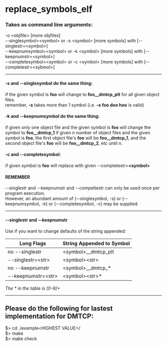 # replace_symbols_elf

### Takes as command line arguments:
-o \<objfile\> [more objfiles]  
\-\-singlesymbol=\<symbol\>   or -s \<symbol\> [more symbols]  with  [\-\-singlestr=\<symbol\>]  
\-\-keepnumsymbol=\<symbol\>  or -k \<symbol\> [more symbols]  with  [\-\-keepnumstr=\<symbol\>]  
\-\-completesymbol=\<symbol\> or -c \<symbol\> [more symbols]  with [\-\-completestr=\<sybmol\>]  
___
#### -s and --singlesymbol do the same thing:
if the given symbol is **foo** will change to **foo__dmtcp_plt** for all given object files.  
remember, **\-s** takes more than 1 symbol (i.e. **\-s foo doo hoo** is valid)  

#### -k and --keepnumsymbol do the same thing:
if given only one object file and the given symbol is **foo** will change the symbol to **foo__dmtcp_1**
if given n number of object files and the given symbol is **foo**, the first object file's **foo** will be **foo__dmtcp_1**, and the second object file's **foo** will be **foo__dmtcp_2**, etc until n.

#### -c and --completesymbol:
if given symbol is **foo** will replace with given \-\-completestr=**\<symbol\>**  


#### REMEMBER
\-\-singlestr and \-\-keepnumstr and \-\-compeltestr can only be used once per program execution.  
However, an abundant amount of (\-\-singlesymbol, \-s) or (\-\-keepnumsymbol, \-k) or (\-\-completesymbol, \-c) may be supplied.  

___
#### --singlestr and --keepnumstr
Use if you want to change defaults of the string appended:  

Long Flags | String Appended to Symbol  
---------- | -------------------------  
no \-\-singlestr | \<symbol\>\_\_dmtcp\_plt  
\-\-singlestr=\<str\> | \<symbol\>\<str\>  
no \-\-keepnumstr  | \<symbol\>\_\_dmtcp\_*  
\-\-keepnumstr=\<str\> | \<symbol\>\<str\>*  

_The \* in the table is [0-9]+_
___

## Please do the following for lastest implementation for DMTCP:
  
$> cd ./example\<HIGHEST VALUE\>/  
$> make  
$> make check  
